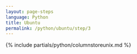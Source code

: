 ```yaml
---
layout: page-steps
language: Python
title: Ubuntu
permalink: /python/ubuntu/step/3
---
```


{% include partials/python/columnstoreunix.md %}
